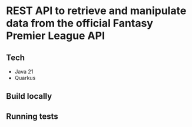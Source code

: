 # REST API to retrieve and manipulate data from the official Fantasy Premier League API

## Tech

* Java 21
* Quarkus

## Build locally

## Running tests
